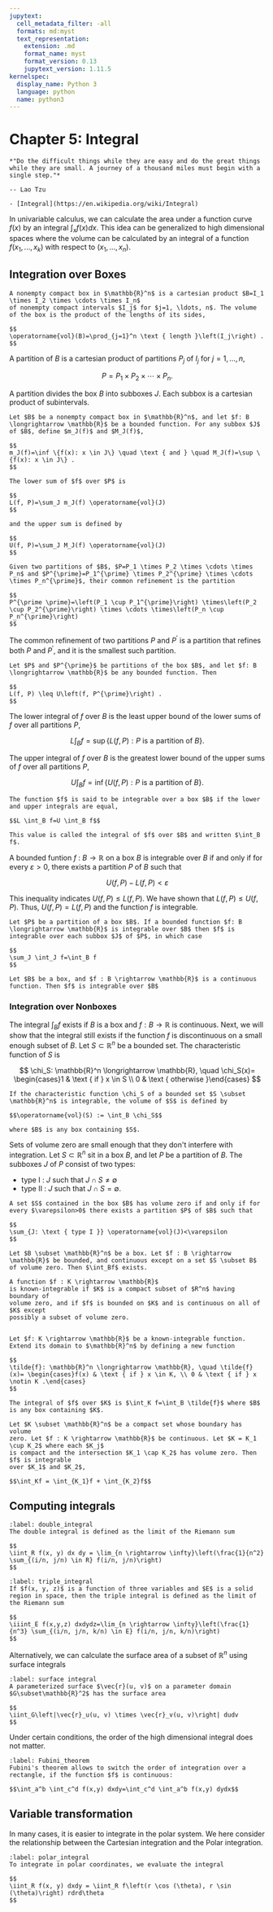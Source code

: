 ```yaml
---
jupytext:
  cell_metadata_filter: -all
  formats: md:myst
  text_representation:
    extension: .md
    format_name: myst
    format_version: 0.13
    jupytext_version: 1.11.5
kernelspec:
  display_name: Python 3
  language: python
  name: python3
---
```


# Chapter 5: Integral

```{epigraph}
*"Do the difficult things while they are easy and do the great things while they are small. A journey of a thousand miles must begin with a single step."*

-- Lao Tzu
```

```{seealso}
- [Integral](https://en.wikipedia.org/wiki/Integral)
```
In univariable calculus, we can calculate the area under a function curve $f(x)$ by an integral $\int_xf(x)dx$. This idea can be generalized to high dimensional spaces where the volume can be calculated by an integral of a function $f(x_1,...,x_k)$ with respect to $(x_1,...,x_n)$. 


## Integration over Boxes

````{prf:definition} compact box
A nonempty compact box in $\mathbb{R}^n$ is a cartesian product $B=I_1 \times I_2 \times \cdots \times I_n$
of nonempty compact intervals $I_j$ for $j=1, \ldots, n$. The volume of the box is the product of the lengths of its sides,

$$
\operatorname{vol}(B)=\prod_{j=1}^n \text { length }\left(I_j\right) .
$$
````

A partition of $B$ is a cartesian product of partitions $P_j$ of $I_j$ for $j=1, \ldots, n$,

$$
P=P_1 \times P_2 \times \cdots \times P_n .
$$

A partition divides the box $B$ into subboxes $J$. Each subbox is a cartesian product of subintervals. 

````{prf:definition}  n-dimensional Lower Sum and Upper Sum
Let $B$ be a nonempty compact box in $\mathbb{R}^n$, and let $f: B \longrightarrow \mathbb{R}$ be a bounded function. For any subbox $J$ of $B$, define $m_J(f)$ and $M_J(f)$,

$$
m_J(f)=\inf \{f(x): x \in J\} \quad \text { and } \quad M_J(f)=\sup \{f(x): x \in J\} .
$$

The lower sum of $f$ over $P$ is 

$$
L(f, P)=\sum_J m_J(f) \operatorname{vol}(J)
$$ 

and the upper sum is defined by

$$
U(f, P)=\sum_J M_J(f) \operatorname{vol}(J)
$$
````

````{prf:definition} Common Refinement 
Given two partitions of $B$, $P=P_1 \times P_2 \times \cdots \times P_n$ and $P^{\prime}=P_1^{\prime} \times P_2^{\prime} \times \cdots \times P_n^{\prime}$, their common refinement is the partition

$$
P^{\prime \prime}=\left(P_1 \cup P_1^{\prime}\right) \times\left(P_2 \cup P_2^{\prime}\right) \times \cdots \times\left(P_n \cup P_n^{\prime}\right)
$$
````

The common refinement of two partitions $P$ and $P^{\prime}$ is a partition that refines both $P$ and $P^{\prime}$, and it is the smallest such partition. 

````{prf:proposition} Lower Sums Are At Most Upper Sums
Let $P$ and $P^{\prime}$ be partitions of the box $B$, and let $f: B \longrightarrow \mathbb{R}$ be any bounded function. Then

$$
L(f, P) \leq U\left(f, P^{\prime}\right) .
$$
````

The lower integral of $f$ over $B$ is the least upper bound of the lower sums of $f$ over all partitions $P$,

$$
L \int_B f=\sup \{L(f, P): P \text { is a partition of } B\} \text {. }
$$

The upper integral of $f$ over $B$ is the greatest lower bound of the upper sums of $f$ over all partitions $P$,

$$
U \int_B f=\inf \{U(f, P): P \text { is a partition of } B\} \text {. }
$$

````{prf:definition}  Integral
The function $f$ is said to be integrable over a box $B$ if the lower and upper integrals are equal,  

$$L \int_B f=U \int_B f$$ 

This value is called the integral of $f$ over $B$ and written $\int_B f$.
````
 
A bounded funtion $f$ : $B \longrightarrow \mathbb{R}$ on a box $B$ is integrable over $B$ if and only if for every $\varepsilon>0$, there exists a partition $P$ of $B$ such that 

$$U(f, P)-L(f, P)<\varepsilon$$

This inequality indicates $U(f, P)\le L(f, P)$. We have shown that $L(f, P)\le U(f, P)$. Thus, $U(f, P) = L(f, P)$ and the function $f$ is integrable.


````{prf:proposition}  
Let $P$ be a partition of a box $B$. If a bounded function $f: B \longrightarrow \mathbb{R}$ is integrable over $B$ then $f$ is integrable over each subbox $J$ of $P$, in which case

$$
\sum_J \int_J f=\int_B f
$$
````

````{prf:theorem}  Continuity Implies Integrability
Let $B$ be a box, and $f : B \rightarrow \mathbb{R}$ is a continuous function. Then $f$ is integrable over $B$
````

### Integration over Nonboxes
The integral $\int_B f$ exists if $B$ is a box and $f: B \rightarrow \mathbb{R}$ is continuous. Next, we will show that the integral still exists if the function $f$ is discontinuous on a small enough subset of $B$. Let $S \subset \mathbb{R}^n$ be a bounded set. The characteristic function of $S$ is

$$
\chi_S: \mathbb{R}^n \longrightarrow \mathbb{R}, \quad \chi_S(x)= \begin{cases}1 & \text { if } x \in S \\ 0 & \text { otherwise }\end{cases}
$$

````{prf:definition}  Volume of a Set
If the characteristic function \chi_S of a bounded set $S \subset \mathbb{R}^n$ is integrable, the volume of $S$ is defined by 

$$\operatorname{vol}(S) := \int_B \chi_S$$

where $B$ is any box containing $S$.
````


Sets of volume zero are small enough that they don't interfere with integration. Let $S \subset \mathbb{R}^n$ sit in a box $B$, and let $P$ be a partition of $B$. The subboxes $J$ of $P$ consist of two types:

- type I : $J$ such that $J \cap S \neq \emptyset$
- type II : $J$ such that $J \cap S=\emptyset$.

````{prf:proposition}  Volume Zero Criterion 
A set $S$ contained in the box $B$ has volume zero if and only if for every $\varepsilon>0$ there exists a partition $P$ of $B$ such that

$$
\sum_{J: \text { type I }} \operatorname{vol}(J)<\varepsilon
$$
````

````{prf:theorem} Near-continuity Implies Integrability 
Let $B \subset \mathbb{R}^n$ be a box. Let $f : B \rightarrow \mathbb{R}$ be bounded, and continuous except on a set $S \subset B$ of volume zero. Then $\int_Bf$ exists.
````

````{prf:definition} Known-Integrable Function 
A function $f : K \rightarrow \mathbb{R}$
is known-integrable if $K$ is a compact subset of $R^n$ having boundary of
volume zero, and if $f$ is bounded on $K$ and is continuous on all of $K$ except
possibly a subset of volume zero.
````

````{prf:definition} Integral over a Nonbox

Let $f: K \rightarrow \mathbb{R}$ be a known-integrable function. Extend its domain to $\mathbb{R}^n$ by defining a new function

$$
\tilde{f}: \mathbb{R}^n \longrightarrow \mathbb{R}, \quad \tilde{f}(x)= \begin{cases}f(x) & \text { if } x \in K, \\ 0 & \text { if } x \notin K .\end{cases}
$$

The integral of $f$ over $K$ is $\int_K f=\int_B \tilde{f}$ where $B$ is any box containing $K$.
````

````{prf:proposition}
Let $K \subset \mathbb{R}^n$ be a compact set whose boundary has volume
zero. Let $f : K \rightarrow \mathbb{R}$ be continuous. Let $K = K_1 \cup K_2$ where each $K_j$
is compact and the intersection $K_1 \cap K_2$ has volume zero. Then $f$ is integrable
over $K_1$ and $K_2$, 

$$\int_Kf = \int_{K_1}f + \int_{K_2}f$$
````

## Computing integrals

````{prf:example} 
:label: double_integral
The double integral is defined as the limit of the Riemann sum

$$
\iint_R f(x, y) dx dy = \lim_{n \rightarrow \infty}\left(\frac{1}{n^2} \sum_{(i/n, j/n) \in R} f(i/n, j/n)\right)
$$
````

````{prf:example}
:label: triple_integral
If $f(x, y, z)$ is a function of three variables and $E$ is a solid region in space, then the triple integral is defined as the limit of the Riemann sum

$$
\iiint_E f(x,y,z) dxdydz=\lim_{n \rightarrow \infty}\left(\frac{1}{n^3} \sum_{(i/n, j/n, k/n) \in E} f(i/n, j/n, k/n)\right)
$$
````

Alternatively, we can calculate the surface area of a subset of $\mathbb{R}^n$ using surface integrals

````{prf:definition} surface integral
:label: surface integral
A parameterized surface $\vec{r}(u, v)$ on a parameter domain $G\subset\mathbb{R}^2$ has the surface area

$$
\iint_G\left|\vec{r}_u(u, v) \times \vec{r}_v(u, v)\right| dudv
$$
````

Under certain conditions, the order of the high dimensional integral does not matter.
````{prf:theorem} Fubini's theorem
:label: Fubini_theorem
Fubini's theorem allows to switch the order of integration over a rectangle, if the function $f$ is continuous: 

$$\int_a^b \int_c^d f(x,y) dxdy=\int_c^d \int_a^b f(x,y) dydx$$
````

## Variable transformation
In many cases, it is easier to integrate in the polar system. We here consider the relationship between the Cartesian integration and the Polar integration.

````{prf:theorem} polar integral
:label: polar_integral
To integrate in polar coordinates, we evaluate the integral

$$
\iint_R f(x, y) dxdy = \iint_R f\left(r \cos (\theta), r \sin (\theta)\right) rdrd\theta
$$
````
